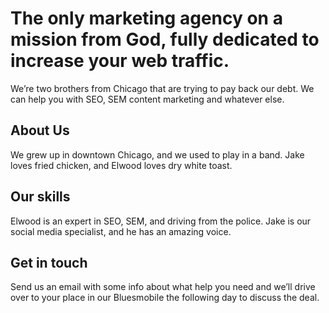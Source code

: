 # The only marketing agency on a mission from God, fully dedicated to increase your web traffic. 

We’re two brothers from Chicago that are trying to pay back our debt. We can help you with SEO, SEM content marketing and whatever else.

## About Us

We grew up in downtown Chicago, and we used to play in a band. Jake loves fried chicken, and Elwood loves dry white toast.

## Our skills

Elwood is an expert in SEO, SEM, and driving from the police. Jake is our social media specialist, and he has an amazing voice.

## Get in touch

Send us an email with some info about what help you need and we’ll drive over to your place in our Bluesmobile the following day to discuss the deal.
